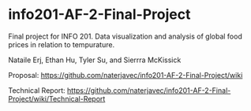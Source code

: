 # info201-AF-2-Final-Project
Final project for INFO 201. Data visualization and analysis of global food prices in relation to tempurature. 

Nataile Erj, Ethan Hu, Tyler Su, and Sierrra McKissick

Proposal: https://github.com/naterjavec/info201-AF-2-Final-Project/wiki

Technical Report: https://github.com/naterjavec/info201-AF-2-Final-Project/wiki/Technical-Report
